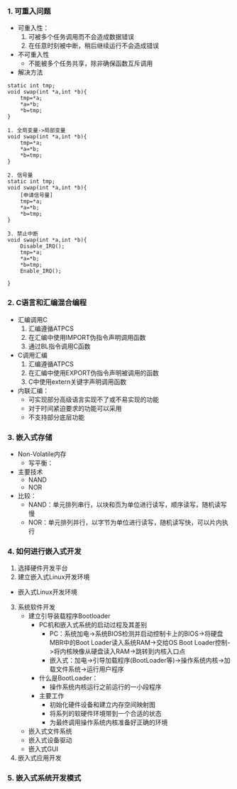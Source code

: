 ### 1. 可重入问题

* 可重入性：
  1. 可被多个任务调用而不会造成数据错误
  2. 在任意时刻被中断，稍后继续运行不会造成错误
* 不可重入性
  * 不能被多个任务共享，除非确保函数互斥调用
* 解决方法

```
static int tmp;
void swap(int *a,int *b){  
    tmp=*a;
    *a=*b;
    *b=tmp;
}
```

```
1. 全局变量->局部变量
void swap(int *a,int *b){
    tmp=*a;
    *a=*b;
    *b=tmp;
}
```

```
2. 信号量
static int tmp;
void swap(int *a,int *b){  
    [申请信号量]
    tmp=*a;
    *a=*b;
    *b=tmp;
}
```

```
3. 禁止中断
void swap(int *a,int *b){
    Disable_IRQ();
    tmp=*a;
    *a=*b;
    *b=tmp;
    Enable_IRQ();
  
}
```

### 2. C语言和汇编混合编程

* 汇编调用C
  1. 汇编遵循ATPCS
  2. 在汇编中使用IMPORT伪指令声明调用函数
  3. 通过BL指令调用C函数
* C调用汇编
  1. 汇编遵循ATPCS
  2. 在汇编中使用EXPORT伪指令声明被调用的函数
  3. C中使用extern关键字声明调用函数
* 内联汇编：
  * 可实现部分高级语言实现不了或不易实现的功能
  * 对于时间紧迫要求的功能可以采用
  * 不支持部分底层功能

### 3. 嵌入式存储

* Non-Volatile内存
  * 写平衡：
* 主要技术
  * NAND
  * NOR
* 比较：
  * NAND：单元排列串行，以块和页为单位进行读写，顺序读写，随机读写慢
  * NOR：单元排列并行，以字节为单位进行读写，随机读写快，可以片内执行

### 4. 如何进行嵌入式开发

1. 选择硬件开发平台
2. 建立嵌入式Linux开发环境 
  * 嵌入式Linux开发环境
3. 系统软件开发
   * 建立引导装载程序Bootloader
     * PC机和嵌入式系统的启动过程及其差别
       * PC：系统加电->系统BIOS检测并启动控制卡上的BIOS->将硬盘MBR中的Boot Loader读入系统RAM->交给OS Boot Loader控制->将内核映像从硬盘读入RAM->跳转到内核入口点
       * 嵌入式：加电->引导加载程序(BootLoader等)->操作系统内核->加载文件系统->运行用户程序
     * 什么是BootLoader：
       * 操作系统内核运行之前运行的一小段程序
     * 主要工作
       * 初始化硬件设备和建立内存空间映射图
       * 将系列的软硬件环境带到一个合适的状态
       * 为最终调用操作系统内核准备好正确的环境
   * 嵌入式文件系统
   * 嵌入式设备驱动
   * 嵌入式GUI
4. 嵌入式应用开发

### 5. 嵌入式系统开发模式

